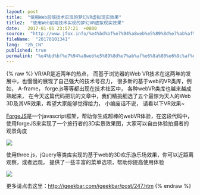 ```yaml
---
layout: post
title:  "使用Web前端技术实现的梦幻VR虚拟现实效果"
title2:  "使用Web前端技术实现的梦幻VR虚拟现实效果"
date:   2017-01-01 23:57:21  +0800
source:  "http://www.jfox.info/%e4%bd%bf%e7%94%a8web%e5%89%8d%e7%ab%af%e6%8a%80%e6%9c%af%e5%ae%9e%e7%8e%b0%e7%9a%84%e6%a2%a6%e5%b9%bbvr%e8%99%9a%e6%8b%9f%e7%8e%b0%e5%ae%9e%e6%95%88%e6%9e%9c.html"
fileName:  "20170101341"
lang:  "zh_CN"
published: true
permalink: "%e4%bd%bf%e7%94%a8web%e5%89%8d%e7%ab%af%e6%8a%80%e6%9c%af%e5%ae%9e%e7%8e%b0%e7%9a%84%e6%a2%a6%e5%b9%bbvr%e8%99%9a%e6%8b%9f%e7%8e%b0%e5%ae%9e%e6%95%88%e6%9e%9c.html"
---
```

{% raw %}
VR/AR是近两年的热点， 而基于浏览器的Web VR技术在这两年的发展中，也慢慢的展现了自己强大的技术号召力， 很多新的基于web的VR类库，例如， A-frame， forge.js等等都出现在技术社区中， 各种webVR类库也越来越成熟起来， 在今天这篇代码把玩的文章中，我们精挑细选了五个最惊为天人的Web 3D及其VR效果，希望大家能够觉得给力， 小编废话不说， 请看以下VR效果~

[ForgeJS](http://www.jfox.info/go.php?url=https://forgejs.org/)是一个javascript框架，帮助你生成超棒的webVR体验，在这段代码中，使用forgeJS来实现了一个旅行者的3D实景效果图，大家可以自由体验拍摄者的观景角度

![](0f0a0bb.jpg)

使用three.js，jQuery等类库实现的基于web的3D欢乐游乐场效果，你可以近距离观察，或者远观， 提供了一些丰富的菜单选项，帮助你提高使用体验

![](2725cd8.jpg)

更多请点击这里：http://igeekbar.com/igeekbar/post/247.htm
{% endraw %}